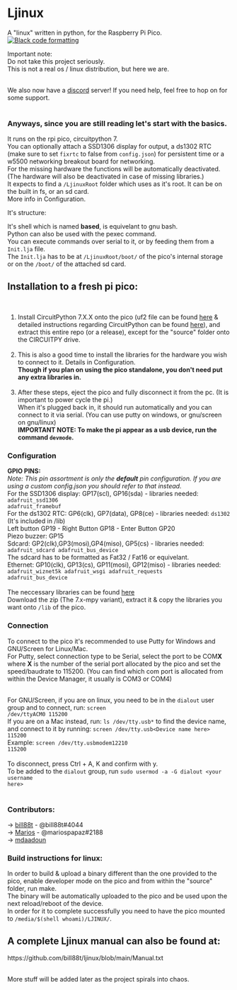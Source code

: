 # Ljinux
A "linux" written in python, for the Raspberry Pi Pico. [![Black code formatting](https://github.com/bill88t/ljinux/actions/workflows/black.yml/badge.svg)](https://github.com/bill88t/ljinux/actions/workflows/black.yml)<br />

Important note:<br />
Do not take this project seriously.<br />
This is not a real os / linux distribution, but here we are.<br /><br />

We also now have a [discord](https://discord.gg/V8AejwGpCv) server! If you need help, feel free to hop on for some support.<br /><br />

<h3>Anyways, since you are still reading let's start with the basics.</h3>
It runs on the rpi pico, circuitpython 7.<br />
You can optionally attach a SSD1306 display for output, a ds1302 RTC (make sure to set <code>fixrtc</code> to false from <code>config.json</code>) for persistent time or a w5500 networking breakout board for networking.<br />
For the missing hardware the functions will be automatically deactivated. (The hardware will also be deactivated in case of missing libraries.)<br />
It expects to find a <code>/LjinuxRoot</code> folder which uses as it's root. It can be on the built in fs, or an sd card.<br />
More info in Configuration.<br />

It's structure:<br />

It's shell which is named <b>based</b>, is equivelant to gnu bash.<br />Python can also be used with the pexec command.<br />
You can execute commands over serial to it, or by feeding them from a <code>Init.lja</code> file.<br />
The <code>Init.lja</code> has to be at <code>/LjinuxRoot/boot/</code> of the pico's internal storage or on the <code>/boot/</code> of the attached sd card.<br />

<h2>Installation to a fresh pi pico:</h2><br />

1) Install CircuitPython 7.X.X onto the pico (uf2 file can be found [here](https://circuitpython.org/board/raspberry_pi_pico) & detailed instructions regarding CircuitPython can be found [here](https://learn.adafruit.com/welcome-to-circuitpython)), and extract this entire repo (or a release), except for the "source" folder onto the CIRCUITPY drive.<br /><br />
2) This is also a good time to install the libraries for the hardware you wish to connect to it. Details in Configuration.<br />   <b>Though if you plan on using the pico standalone, you don't need put any extra libraries in.</b><br /><br />
3) After these steps, eject the pico and fully disconnect it from the pc. (It is important to power cycle the pi.)<br />
   When it's plugged back in, it should run automatically and you can connect to it via serial. (You can use putty on windows, or gnu/screen on gnu/linux)<br />
<b>IMPORTANT NOTE: To make the pi appear as a usb device, run the command <code>devmode</code>.</b><br />

<h3>Configuration</h3>

<b>GPIO PINS:</b><br />
<i>Note: This pin assortment is only the <b>default</b> pin configuration. If you are using a custom config.json you should refer to that instead.</i><br />
For the SSD1306 display: GP17(scl), GP16(sda) - libraries needed: <code>adafruit_ssd1306 adafruit_framebuf</code><br />
For the ds1302 RTC: GP6(clk), GP7(data), GP8(ce) - libraries needed: <code>ds1302</code> (It's included in /lib) <br />
Left button GP19 - Right Button GP18 - Enter Button GP20<br />
Piezo buzzer: GP15<br />
Sdcard: GP2(clk),GP3(mosi),GP4(miso), GP5(cs) - libraries needed: <code>adafruit_sdcard adafruit_bus_device</code><br />
    The sdcard has to be formatted as Fat32 / Fat16 or equivelant.<br />
Ethernet: GP10(clk), GP13(cs), GP11(mosi), GP12(miso) - libraries needed: <code>adafruit_wiznet5k adafruit_wsgi adafruit_requests adafruit_bus_device</code><br /><br />
The neccessary libraries can be found [here](https://github.com/adafruit/Adafruit_CircuitPython_Bundle/releases)<br />
Download the zip (The 7.x-mpy variant), extract it & copy the libraries you want onto <code>/lib</code> of the pico.

<h3>Connection</h3>

To connect to the pico it's recommended to use Putty for Windows and GNU/Screen for Linux/Mac.<br />
For Putty, select connection type to be Serial, select the port to be COM<b>X</b> where <b>X</b> is the number of the serial port allocated by the pico and set the speed/baudrate to 115200. (You can find which com port is allocated from within the Device Manager, it usually is COM3 or COM4)<br /><br />

For GNU/Screen, if you are on linux, you need to be in the <code>dialout</code> user group and to connect, run: <code>screen /dev/ttyACM0 115200</code><br />If you are on a Mac instead, run: <code>ls /dev/tty.usb*</code> to find the device name, and connect to it by running: <code>screen /dev/tty.usb\<Device name here\> 115200</code><br />
Example: <code>screen /dev/tty.usbmodem12210 115200</code><br /><br />
To disconnect, press Ctrl + A, K and confirm with y.<br />
To be added to the <code>dialout</code> group, run <code>sudo usermod -a -G dialout \<your username here\></code><br /><br />

<h3>Contributors:</h3>

-> [bill88t](https://github.com/bill88t) - @bill88t#4044 <br />
-> [Marios](https://github.com/mariospapaz) - @mariospapaz#2188 <br />
-> [mdaadoun](https://github.com/mdaadoun)

<h3>Build instructions for linux:</h3>

In order to build & upload a binary different than the one provided to the pico, enable developer mode on the pico and from within the "source" folder, run make.<br />
The binary will be automatically uploaded to the pico and be used upon the next reload/reboot of the device.<br />
In order for it to complete successfully you need to have the pico mounted to <code>/media/$(shell whoami)/LJINUX/</code>.

<h2>A complete Ljinux manual can also be found at:</h2>
https://github.com/bill88t/ljinux/blob/main/Manual.txt<br /><br />

More stuff will be added later as the project spirals into chaos.
